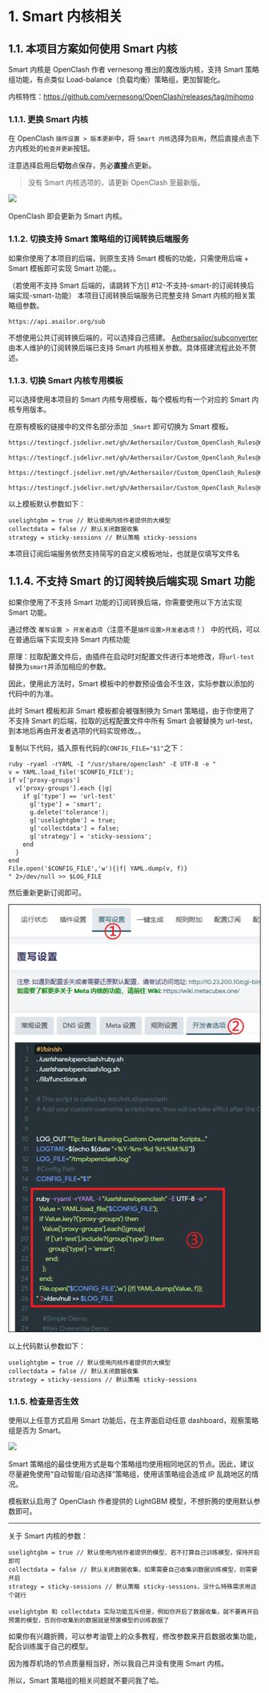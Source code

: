 # 1. Smart 内核相关

## 1.1. 本项目方案如何使用 Smart 内核  

Smart 内核是 OpenClash 作者 vernesong 推出的魔改版内核，支持 Smart 策略组功能，有点类似 Load-balance（负载均衡）策略组，更加智能化。

内核特性：https://github.com/vernesong/OpenClash/releases/tag/mihomo  

### 1.1.1. 更换 Smart 内核

在 OpenClash `插件设置 > 版本更新`中，将 `Smart 内核`选择为`启用`，然后直接点击下方内核处的`检查并更新`按钮。 
 
注意选择启用后**切勿**点保存，务必**直接**点更新。 

> 没有 Smart 内核选项的，请更新 OpenClash 至最新版。

![](../doc/openclash/pics/smart-core-update.png)

OpenClash 即会更新为 Smart 内核。

### 1.1.2. 切换支持 Smart 策略组的订阅转换后端服务

如果你使用了本项目的后端，则原生支持 Smart 模板的功能，只需使用后端 + Smart 模板即可实现 Smart 功能。。

（若使用不支持 Smart 后端的，请跳转下方[] #12-不支持-smart-的订阅转换后端实现-smart-功能）
本项目订阅转换后端服务已完整支持 Smart 内核的相关策略组参数。

```
https://api.asailor.org/sub
```
不想使用公共订阅转换后端的，可以选择自己搭建。 
[Aethersailor/subconverter](https://github.com/Aethersailor/subconverter)  
由本人维护的订阅转换后端已支持 Smart 内核相关参数。具体搭建流程此处不赘述。  

### 1.1.3. 切换 Smart 内核专用模板  

可以选择使用本项目的 Smart 内核专用模板，每个模板均有一个对应的 Smart 内核专用版本。  

在原有模板的链接中的文件名部分添加 `_Smart` 即可切换为 Smart 模板。  

```
https://testingcf.jsdelivr.net/gh/Aethersailor/Custom_OpenClash_Rules@main/cfg/Custom_Clash_Smart.ini
```
```
https://testingcf.jsdelivr.net/gh/Aethersailor/Custom_OpenClash_Rules@main/cfg/Custom_Clash_Smart_Lite.ini
```
```
https://testingcf.jsdelivr.net/gh/Aethersailor/Custom_OpenClash_Rules@main/cfg/Custom_Clash_Smart_GFW.ini
```
```
https://testingcf.jsdelivr.net/gh/Aethersailor/Custom_OpenClash_Rules@main/cfg/Custom_Clash_Smart_Full.ini
```
以上模板默认参数如下：
```
uselightgbm = true // 默认使用内核作者提供的大模型
collectdata = false // 默认关闭数据收集
strategy = sticky-sessions // 默认策略 sticky-sessions
```
本项目订阅后端服务依然支持简写的自定义模板地址，也就是仅填写文件名


## 1.1.4. 不支持 Smart 的订阅转换后端实现 Smart 功能

如果你使用了不支持 Smart 功能的订阅转换后端，你需要使用以下方法实现 Smart 功能。  

通过修改 `覆写设置 > 开发者选项`（注意不是`插件设置>开发者选项`！） 中的代码，可以在普通后端下实现支持 Smart 内核功能

原理：拉取配置文件后，由插件在启动时对配置文件进行本地修改，将`url-test`替换为`smart`并添加相应的参数。

因此，使用此方法时，Smart 模板中的参数预设值会不生效，实际参数以添加的代码中的为准。  

此时 Smart 模板和非 Smart 模板都会被强制换为 Smart 策略组，由于你使用了不支持 Smart 的后端，拉取的远程配置文件中所有 Smart 会被替换为 url-test，到本地后再由开发者选项的代码实现修改。。  

复制以下代码，插入原有代码的`CONFIG_FILE="$1"`之下：  
```
ruby -ryaml -rYAML -I "/usr/share/openclash" -E UTF-8 -e "
v = YAML.load_file('$CONFIG_FILE');
if v['proxy-groups']
  v['proxy-groups'].each {|g|
    if g['type'] == 'url-test'
      g['type'] = 'smart';
      g.delete('tolerance');
      g['uselightgbm'] = true;
      g['collectdata'] = false;
      g['strategy'] = 'sticky-sessions';
    end
  }
end
File.open('$CONFIG_FILE','w'){|f| YAML.dump(v, f)}
" 2>/dev/null >> $LOG_FILE
```

然后重新更新订阅即可。

![](https://github.com/Aethersailor/Custom_OpenClash_Rules/blob/main/doc/openclash/pics/smart-core.png)
 

以上代码默认参数如下：
```
uselightgbm = true // 默认使用内核作者提供的大模型
collectdata = false // 默认关闭数据收集
strategy = sticky-sessions // 默认策略 sticky-sessions
```

### 1.1.5. 检查是否生效  

使用以上任意方式启用 Smart 功能后，在主界面启动任意 dashboard，观察策略组是否为 Smart。  

![](../doc/openclash/pics/smart-dashboard.png)

Smart 策略组的最佳使用方式是每个策略组均使用相同地区的节点。因此，建议尽量避免使用“自动智能/自动选择”策略组，使用该策略组会造成 IP 乱跳地区的情况。  

模板默认启用了 OpenClash 作者提供的 LightGBM 模型，不想折腾的使用默认参数即可。  

***

关于 Smart 内核的参数：

```
uselightgbm = true // 默认使用内核作者提供的模型，若不打算自己训练模型，保持开启即可
collectdata = false // 默认关闭数据收集，如果需要自己收集训数据训练模型，则需要开启
strategy = sticky-sessions // 默认策略 sticky-sessions，没什么特殊需求用这个就行

uselightgbm 和 collectdata 实际功能互斥但是，例如你开启了数据收集，就不要再开启预置的模型，否则你收集到的数据就是预置模型的训练数据了
```
如果你有兴趣折腾，可以参考油管上的众多教程，修改参数来开启数据收集功能，配合训练属于自己的模型。

因为推荐机场的节点质量相当好，所以我自己并没有使用 Smart 内核。  

所以，Smart 策略组的相关问题就不要问我了哈。  

